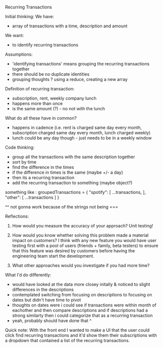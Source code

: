 Recurring Transactions

Initial thinking:
We have:

- array of transactions with a time, description and amount

We want:

- to identify recurring transactions

Assumptions:

- 'identifying transactions' means grouping the recurring transactions together
- there should be no duplicate identities
- grouping thoughts ? using a reduce, creating a new array

Definition of recurring transaction:

- subscription, rent, weekly company lunch
- happens more than once
- is the same amount (?) - no not with the lunch

What do all these have in common?

- happens in cadence (i.e. rent is charged same day every month, subscription charged same day every month, lunch charged weekly)
- lunch could be any day though - just needs to be in a weekly window

Code thinking:

- group all the transactions with the same description together
- sort by time
- find the difference in the times
- if the difference in times is the same (maybe +/- a day)
- then its a recurring transaction
- add the recurring transaction to something (maybe object?)

something like :
groupedTransactions = {
"spotify": [
...transactions,
],
"other": [
...transactions
]
}

^^ not gonna work because of the strings not being ===

Reflections:

1. How would you measure the accuracy of your approach?
   Unit testing!

2. How would you know whether solving this problem made a material impact on customers?
   I think with any new feature you would have user testing first with a pool of users (friends + family, beta testers) to ensure that this feature was desired by customers before having the engineering team start the development.

3. What other approaches would you investigate if you had more time?

What I'd do differently:

- would have looked at the data more closey initally & noticed to slight differences in the descriptions
- contemplated switching from focusing on descriptions to focusing on dates but didn't have time to pivot
- thoughts on dates were i could see if transactions were within month of eachother and then compare descriptions and if descriptions had a strong similarty then i could categorize that as a recurring transaction
- yeah, probably should have done that ^

Quick note: With the front end I wanted to make a UI that the user could click find recurring transactions and it'd show them their subscriptions with a dropdown that contained a list of the recurring transactions.
